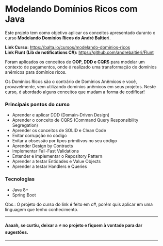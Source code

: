 # Modelando Domínios Ricos com Java

Este projeto tem como objetivo aplicar os conceitos apresentado duranto o curso **Modelando Domínios Ricos do André Baltieri**.

**Link Curso:** https://balta.io/cursos/modelando-dominios-ricos <br>
**Link Flunt (Lib de notifications C#):** https://github.com/andrebaltieri/Flunt

Foram aplicados os conceitos de **OOP, DDD e CQRS** para modelar um contexto de pagamentos, onde é realizado uma transformação de domínios anêmicos para domínios ricos.

Os Domínios Ricos são o contrário de Domínios Anêmicos e você, provavelmente, vem utilizando domínios anêmicos em seus projetos. Neste curso, é abordado alguns conceitos que mudam a forma de codificar!

### Principais pontos do curso

- Aprender e aplicar DDD (Domain-Driven Design)
- Aprender o conceito de CQRS (Command Query Responsibility Segregation)
- Aprender os conceitos de SOLID e Clean Code
- Evitar corrupção no código
- Evitar a obsessão por tipos primitivos no seu código
- Aprender Design by Contracts
- Implementar Fail-Fast Validations
- Entender e implementar o Repository Pattern
- Aprender a testar Entidades e Value Objects
- Aprender a testar Handlers e Queries

### Tecnologias
- Java 8+
- Spring Boot

Obs.: O projeto do curso do link é feito em c#, porém quis aplicar em uma linguagem que tenho conhecimento.

---

#### Aaaah, se curtiu, deixar a :star: no projeto e fiquem à vontade para dar sugestões.

---